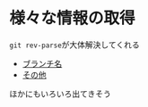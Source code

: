 # 様々な情報の取得



`git rev-parse`が大体解決してくれる



- [ブランチ名](https://qiita.com/negito6/items/01e0eddb0bd281d85206)
- [その他](https://qiita.com/karupanerura/items/721962bb7da3e34187e1)



ほかにもいろいろ出てきそう